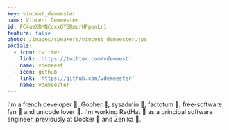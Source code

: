```yaml
---
key: vincent_demeester
name: Vincent Demeester
id: FC4ueXRMNCcxxGYGRmcrHPponLr1
feature: false
photo: /images/speakers/vincent_demeester.jpg
socials:
  - icon: twitter
    link: 'https://twitter.com/vdemeest'
    name: vdemeest
  - icon: github
    link: 'https://github.com/vdemeester'
    name: vdemeester
---
```

I'm a french developer 🐻, Gopher 🐹, sysadmin 🐺, factotum 🦁, free-software fan 👼 and unicode lover 🐸. I'm working RedHat 🎩 as a principal software engineer, previously at Docker 🐳 and Zenika 🐯.